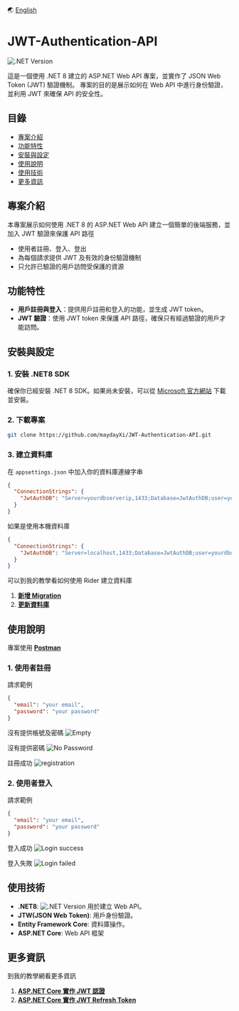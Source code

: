 🌏 [English](/README.md)

# JWT-Authentication-API

![.NET Version](https://img.shields.io/badge/.NET-8.0-blue)

這是一個使用 .NET 8 建立的 ASP.NET Web API 專案，並實作了 JSON Web Token (JWT) 驗證機制。
專案的目的是展示如何在 Web API 中進行身份驗證，並利用 JWT 來確保 API 的安全性。

## 目錄

- [專案介紹](#專案介紹)
- [功能特性](#功能特性)
- [安裝與設定](#安裝與設定)
- [使用說明](#使用說明)
- [使用技術](#使用技術)
- [更多資訊](#更多資訊)

## 專案介紹

本專案展示如何使用 .NET 8 的 ASP.NET Web API 建立一個簡單的後端服務，並加入 JWT 驗證來保護 API 路徑

- 使用者註冊、登入、登出
- 為每個請求提供 JWT 及有效的身份驗證機制
- 只允許已驗證的用戶訪問受保護的資源

## 功能特性

- **用戶註冊與登入**：提供用戶註冊和登入的功能，並生成 JWT token。
- **JWT 驗證**：使用 JWT token 來保護 API 路徑，確保只有經過驗證的用戶才能訪問。

## 安裝與設定

### 1. 安裝 .NET8 SDK

確保你已經安裝 .NET 8 SDK。如果尚未安裝，可以從 [Microsoft 官方網站](https://dotnet.microsoft.com/download/dotnet/8.0) 下載並安裝。

### 2. 下載專案

```bash
git clone https://github.com/maydayXi/JWT-Authentication-API.git
```

### 3. 建立資料庫

在 `appsettings.json` 中加入你的資料庫連線字串

```json
{
  "ConnectionStrings": {
    "JwtAuthDB": "Server=yourdbserverip,1433;Database=JwtAuthDB;user=yourdbuser;password=yourdbpassword;TrustServerCertificate=True;"
  }
}
```

如果是使用本機資料庫

```json
{
  "ConnectionStrings": {
    "JwtAuthDB": "Server=localhost,1433;Database=JwtAuthDB;user=yourdbuser;password=yourdbpassword;TrustServerCertificate=True;"
  }
}
```

可以到我的教學看如何使用 Rider 建立資料庫

1. **[新增 Migration](https://maydayxi.github.io/MyDevLog/posts/asp-dot-net-core-jwt-tutorial/#%E6%96%B0%E5%A2%9E-migration)**
2. **[更新資料庫](https://maydayxi.github.io/MyDevLog/posts/asp-dot-net-core-jwt-tutorial/#%E6%9B%B4%E6%96%B0%E8%B3%87%E6%96%99%E5%BA%AB)**

## 使用說明

專案使用 **[Postman](https://www.postman.com/)**

### 1. 使用者註冊

請求範例
```json
{
  "email": "your email",
  "password": "your password"
}
```

沒有提供帳號及密碼
<img src="https://cdn.jsdelivr.net/gh/maydayXi/MyDevLog@main/content/posts/jwt-tutorial/postman-empty-test.png" alt="Empty">

沒有提供密碼
<img src="https://cdn.jsdelivr.net/gh/maydayXi/MyDevLog@main/content/posts/jwt-tutorial/postman-no-password-test.png" alt="No Password">

註冊成功
<img src="https://cdn.jsdelivr.net/gh/maydayXi/MyDevLog@main/content/posts/jwt-tutorial/postman-register-test.png" alt="registration">

### 2. 使用者登入

請求範例
```json
{
  "email": "your email",
  "password": "your password"
}
```

登入成功
<img src="https://cdn.jsdelivr.net/gh/maydayXi/MyDevLog@main/content/posts/jwt-tutorial/postman-login-success.png" alt="Login success">

登入失敗
<img src="https://cdn.jsdelivr.net/gh/maydayXi/MyDevLog@main/content/posts/jwt-tutorial/postman-login-failed-test.png" alt="Login failed">

## 使用技術

- **.NET8**: ![.NET Version](https://img.shields.io/badge/.NET-8.0-blue) 用於建立 Web API。
- **JTW(JSON Web Token)**: 用戶身份驗證。
- **Entity Framework Core**: 資料庫操作。
- **ASP.NET Core**: Web API 框架

## 更多資訊

到我的教學網看更多資訊

1. **[ASP.NET Core 實作 JWT 認證](https://maydayxi.github.io/MyDevLog/posts/asp-dot-net-core-jwt-tutorial/)**
2. **[ASP.NET Core 實作 JWT Refresh Token](https://maydayxi.github.io/MyDevLog/posts/asp-net-core-jwt-tutorial-refresh-token/)**